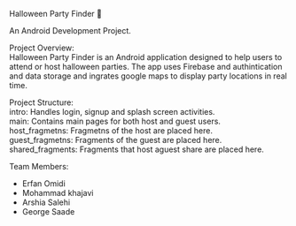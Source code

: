 Halloween Party Finder 🎃      

An Android Development Project.      

Project Overview:        
Halloween Party Finder is an Android application designed to help users to attend or host halloween parties. The app uses Firebase and authintication and data storage and ingrates google maps to display party locations in real time.

Project Structure:      
intro: Handles login, signup and splash screen activities.   
main: Contains main pages for both host and guest users.   
host_fragmetns: Fragmetns of the host are placed here.   
guest_fragmetns: Fragments of the guest are placed here.        
shared_fragments: Fragments that host aguest share are placed here.   


Team Members:  
- Erfan Omidi    
- Mohammad khajavi    
- Arshia Salehi    
- George Saade     

